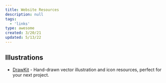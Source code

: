 ```yaml
---
title: Website Resources
description: null
tags:
  - 'links'
type: awesome
created: 3/20/21
updated: 5/13/22
---
```


## Illustrations

- [DrawKit](https://www.drawkit.io/) -  Hand-drawn vector illustration and icon resources, perfect for your next project.
